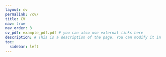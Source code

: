 ```yaml
---
layout: cv
permalink: /cv/
title: CV
nav: true
nav_order: 3
cv_pdf: example_pdf.pdf # you can also use external links here
description: # This is a description of the page. You can modify it in '_pages/cv.md'. You can also change or remove the top pdf download button.
toc:
  sidebar: left
---
```

